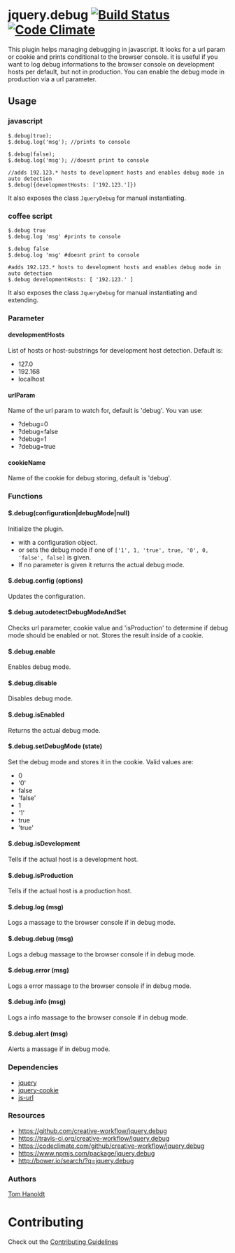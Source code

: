 # jquery.debug [![Build Status](https://travis-ci.org/creative-workflow/jquery.debug.svg?branch=master)](https://travis-ci.org/creative-workflow/jquery.debug) [![Code Climate](https://codeclimate.com/github/creative-workflow/jquery.debug/badges/gpa.svg)](https://codeclimate.com/github/creative-workflow/jquery.debug)

This plugin helps managing debugging in javascript. It looks for a url param or cookie and prints conditional to the browser console. it is useful if you want to log debug informations to the browser console on development hosts per default, but not in production. You can enable the debug mode in production via a url parameter.

## Usage
### javascript
    $.debug(true);
    $.debug.log('msg'); //prints to console

    $.debug(false);
    $.debug.log('msg'); //doesnt print to console

    //adds 192.123.* hosts to development hosts and enables debug mode in auto detection
    $.debug({developmentHosts: ['192.123.']})

It also exposes the class `JqueryDebug` for manual instantiating.

### coffee script
    $.debug true
    $.debug.log 'msg' #prints to console

    $.debug false
    $.debug.log 'msg' #doesnt print to console

    #adds 192.123.* hosts to development hosts and enables debug mode in auto detection
    $.debug developmentHosts: [ '192.123.' ]

It also exposes the class `JqueryDebug` for manual instantiating and extending.

### Parameter
#### developmentHosts
List of hosts or host-substrings for development host detection. Default is:
* 127.0
* 192.168
* localhost

#### urlParam
Name of the url param to watch for, default is 'debug'. You van use:
* ?debug=0
* ?debug=false
* ?debug=1
* ?debug=true

#### cookieName
Name of the cookie for debug storing, default is 'debug'.

### Functions
#### $.debug(configuration|debugMode|null)
Initialize the plugin.
  * with a configuration object.
  * or sets the debug mode if one of `['1', 1, 'true', true, '0', 0, 'false', false]` is given.
  * If no parameter is given it returns the actual debug mode.


#### $.debug.config (options)
Updates the configuration.

#### $.debug.autodetectDebugModeAndSet
Checks url parameter, cookie value and 'isProduction' to determine if debug mode should be enabled or not. Stores the result inside of a cookie.

#### $.debug.enable
Enables debug mode.

#### $.debug.disable
Disables debug mode.

#### $.debug.isEnabled
Returns the actual debug mode.

#### $.debug.setDebugMode (state)
Set the debug mode and stores it in the cookie. Valid values are:
* 0
* '0'
* false
* 'false'
* 1
* '1'
* true
* 'true'

#### $.debug.isDevelopment
Tells if the actual host is a development host.

#### $.debug.isProduction
Tells if the actual host is a production host.

#### $.debug.log (msg)
Logs a massage to the browser console if in debug mode.

#### $.debug.debug (msg)
Logs a debug massage to the browser console if in debug mode.

#### $.debug.error (msg)
Logs a error massage to the browser console if in debug mode.

#### $.debug.info (msg)
Logs a info massage to the browser console if in debug mode.

#### $.debug.alert (msg)
Alerts a massage if in debug mode.


### Dependencies
  * [jquery](https://jquery.com)
  * [jquery-cookie](https://github.com/carhartl/jquery-cookie)
  * [js-url](https://github.com/websanova/js-url)

### Resources
  * https://github.com/creative-workflow/jquery.debug
  * https://travis-ci.org/creative-workflow/jquery.debug
  * https://codeclimate.com/github/creative-workflow/jquery.debug
  * https://www.npmjs.com/package/jquery.debug
  * http://bower.io/search/?q=jquery.debug

### Authors

  [Tom Hanoldt](https://github.com/monotom)

# Contributing

Check out the [Contributing Guidelines](CONTRIBUTING.md)
